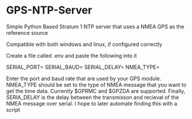 # GPS-NTP-Server

Simple Python Based Stratum 1 NTP server that uses a NMEA GPS as the reference source

Compatible with both windows and linux, if configured correctly

Create a file called .env and paste the following into it

SERIAL_PORT=
SERIAL_BAUD=
SERIAL_DELAY=
NMEA_TYPE=

Enter the port and baud rate that are used by your GPS module. NMEA_TYPE should be set to the type of NMEA message that you want to get the time data. Currently $GPRMC and $GPZDA are supported. Finally, SERIA_DELAY is the delay between the transmisson and recieval of the NMEA message over serial. I hope to later automate finding this with a script